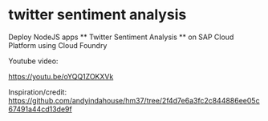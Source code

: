 # twitter sentiment analysis
 Deploy NodeJS apps ** Twitter Sentiment Analysis ** on SAP Cloud Platform using Cloud Foundry
 
Youtube video:

https://youtu.be/oYQQ1ZOKXVk



Inspiration/credit:
https://github.com/andyindahouse/hm37/tree/2f4d7e6a3fc2c844886ee05c67491a44cd13de9f
